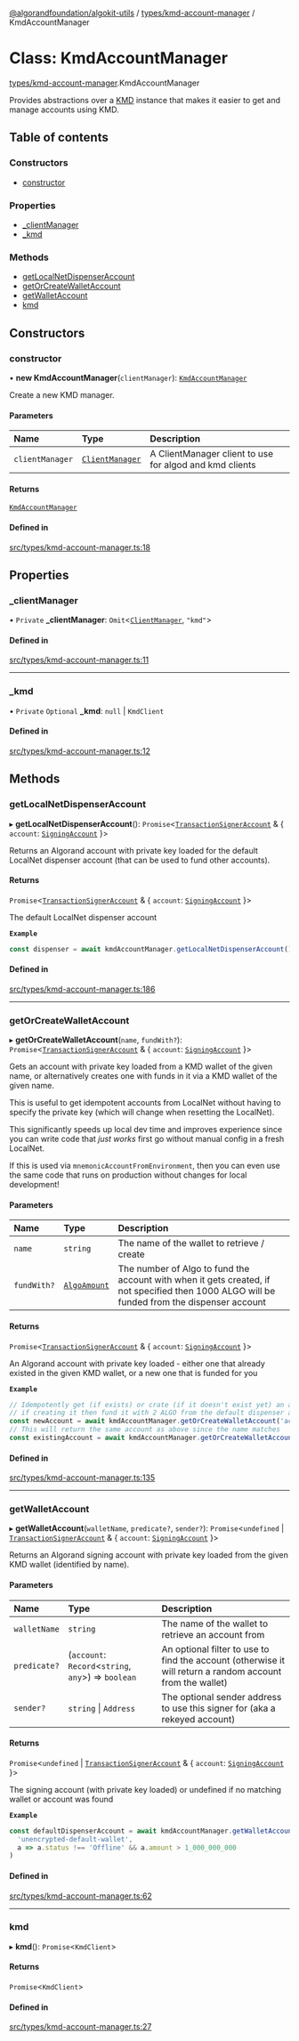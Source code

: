 [@algorandfoundation/algokit-utils](../README.md) / [types/kmd-account-manager](../modules/types_kmd_account_manager.md) / KmdAccountManager

# Class: KmdAccountManager

[types/kmd-account-manager](../modules/types_kmd_account_manager.md).KmdAccountManager

Provides abstractions over a [KMD](https://github.com/algorand/go-algorand/blob/master/daemon/kmd/README.md) instance
that makes it easier to get and manage accounts using KMD.

## Table of contents

### Constructors

- [constructor](types_kmd_account_manager.KmdAccountManager.md#constructor)

### Properties

- [\_clientManager](types_kmd_account_manager.KmdAccountManager.md#_clientmanager)
- [\_kmd](types_kmd_account_manager.KmdAccountManager.md#_kmd)

### Methods

- [getLocalNetDispenserAccount](types_kmd_account_manager.KmdAccountManager.md#getlocalnetdispenseraccount)
- [getOrCreateWalletAccount](types_kmd_account_manager.KmdAccountManager.md#getorcreatewalletaccount)
- [getWalletAccount](types_kmd_account_manager.KmdAccountManager.md#getwalletaccount)
- [kmd](types_kmd_account_manager.KmdAccountManager.md#kmd)

## Constructors

### constructor

• **new KmdAccountManager**(`clientManager`): [`KmdAccountManager`](types_kmd_account_manager.KmdAccountManager.md)

Create a new KMD manager.

#### Parameters

| Name | Type | Description |
| :------ | :------ | :------ |
| `clientManager` | [`ClientManager`](types_client_manager.ClientManager.md) | A ClientManager client to use for algod and kmd clients |

#### Returns

[`KmdAccountManager`](types_kmd_account_manager.KmdAccountManager.md)

#### Defined in

[src/types/kmd-account-manager.ts:18](https://github.com/algorandfoundation/algokit-utils-ts/blob/main/src/types/kmd-account-manager.ts#L18)

## Properties

### \_clientManager

• `Private` **\_clientManager**: `Omit`\<[`ClientManager`](types_client_manager.ClientManager.md), ``"kmd"``\>

#### Defined in

[src/types/kmd-account-manager.ts:11](https://github.com/algorandfoundation/algokit-utils-ts/blob/main/src/types/kmd-account-manager.ts#L11)

___

### \_kmd

• `Private` `Optional` **\_kmd**: ``null`` \| `KmdClient`

#### Defined in

[src/types/kmd-account-manager.ts:12](https://github.com/algorandfoundation/algokit-utils-ts/blob/main/src/types/kmd-account-manager.ts#L12)

## Methods

### getLocalNetDispenserAccount

▸ **getLocalNetDispenserAccount**(): `Promise`\<[`TransactionSignerAccount`](../interfaces/types_account.TransactionSignerAccount.md) & \{ `account`: [`SigningAccount`](types_account.SigningAccount.md)  }\>

Returns an Algorand account with private key loaded for the default LocalNet dispenser account (that can be used to fund other accounts).

#### Returns

`Promise`\<[`TransactionSignerAccount`](../interfaces/types_account.TransactionSignerAccount.md) & \{ `account`: [`SigningAccount`](types_account.SigningAccount.md)  }\>

The default LocalNet dispenser account

**`Example`**

```typescript
const dispenser = await kmdAccountManager.getLocalNetDispenserAccount()
```

#### Defined in

[src/types/kmd-account-manager.ts:186](https://github.com/algorandfoundation/algokit-utils-ts/blob/main/src/types/kmd-account-manager.ts#L186)

___

### getOrCreateWalletAccount

▸ **getOrCreateWalletAccount**(`name`, `fundWith?`): `Promise`\<[`TransactionSignerAccount`](../interfaces/types_account.TransactionSignerAccount.md) & \{ `account`: [`SigningAccount`](types_account.SigningAccount.md)  }\>

Gets an account with private key loaded from a KMD wallet of the given name, or alternatively creates one with funds in it via a KMD wallet of the given name.

This is useful to get idempotent accounts from LocalNet without having to specify the private key (which will change when resetting the LocalNet).

This significantly speeds up local dev time and improves experience since you can write code that *just works* first go without manual config in a fresh LocalNet.

If this is used via `mnemonicAccountFromEnvironment`, then you can even use the same code that runs on production without changes for local development!

#### Parameters

| Name | Type | Description |
| :------ | :------ | :------ |
| `name` | `string` | The name of the wallet to retrieve / create |
| `fundWith?` | [`AlgoAmount`](types_amount.AlgoAmount.md) | The number of Algo to fund the account with when it gets created, if not specified then 1000 ALGO will be funded from the dispenser account |

#### Returns

`Promise`\<[`TransactionSignerAccount`](../interfaces/types_account.TransactionSignerAccount.md) & \{ `account`: [`SigningAccount`](types_account.SigningAccount.md)  }\>

An Algorand account with private key loaded - either one that already existed in the given KMD wallet, or a new one that is funded for you

**`Example`**

```typescript
// Idempotently get (if exists) or crate (if it doesn't exist yet) an account by name using KMD
// if creating it then fund it with 2 ALGO from the default dispenser account
const newAccount = await kmdAccountManager.getOrCreateWalletAccount('account1', (2).algo())
// This will return the same account as above since the name matches
const existingAccount = await kmdAccountManager.getOrCreateWalletAccount('account1')
```

#### Defined in

[src/types/kmd-account-manager.ts:135](https://github.com/algorandfoundation/algokit-utils-ts/blob/main/src/types/kmd-account-manager.ts#L135)

___

### getWalletAccount

▸ **getWalletAccount**(`walletName`, `predicate?`, `sender?`): `Promise`\<`undefined` \| [`TransactionSignerAccount`](../interfaces/types_account.TransactionSignerAccount.md) & \{ `account`: [`SigningAccount`](types_account.SigningAccount.md)  }\>

Returns an Algorand signing account with private key loaded from the given KMD wallet (identified by name).

#### Parameters

| Name | Type | Description |
| :------ | :------ | :------ |
| `walletName` | `string` | The name of the wallet to retrieve an account from |
| `predicate?` | (`account`: `Record`\<`string`, `any`\>) => `boolean` | An optional filter to use to find the account (otherwise it will return a random account from the wallet) |
| `sender?` | `string` \| `Address` | The optional sender address to use this signer for (aka a rekeyed account) |

#### Returns

`Promise`\<`undefined` \| [`TransactionSignerAccount`](../interfaces/types_account.TransactionSignerAccount.md) & \{ `account`: [`SigningAccount`](types_account.SigningAccount.md)  }\>

The signing account (with private key loaded) or undefined if no matching wallet or account was found

**`Example`**

```typescript
const defaultDispenserAccount = await kmdAccountManager.getWalletAccount(
  'unencrypted-default-wallet',
  a => a.status !== 'Offline' && a.amount > 1_000_000_000
)
```

#### Defined in

[src/types/kmd-account-manager.ts:62](https://github.com/algorandfoundation/algokit-utils-ts/blob/main/src/types/kmd-account-manager.ts#L62)

___

### kmd

▸ **kmd**(): `Promise`\<`KmdClient`\>

#### Returns

`Promise`\<`KmdClient`\>

#### Defined in

[src/types/kmd-account-manager.ts:27](https://github.com/algorandfoundation/algokit-utils-ts/blob/main/src/types/kmd-account-manager.ts#L27)
